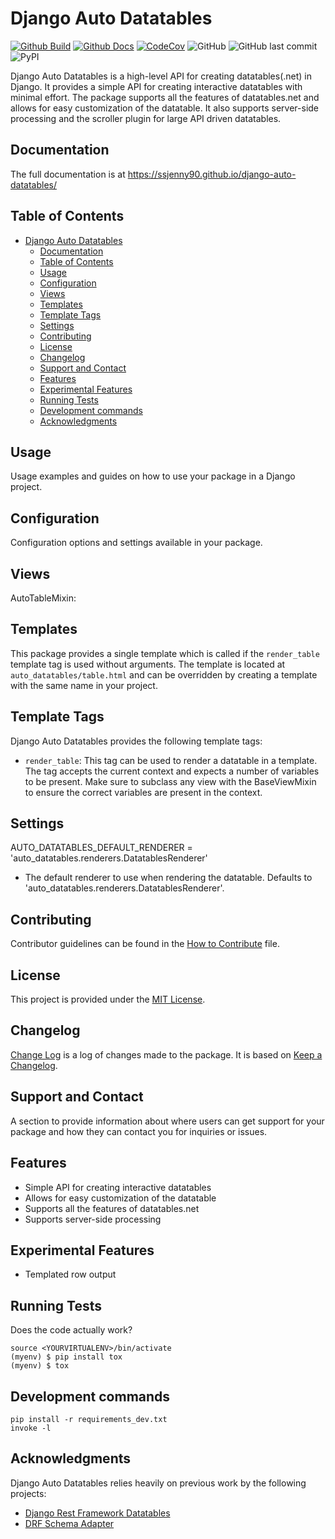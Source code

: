 # Django Auto Datatables 

[![Github Build](https://github.com/SSJenny90/django-auto-datatables/actions/workflows/build.yml/badge.svg)](https://github.com/SSJenny90/django-auto-datatables/actions/workflows/build.yml)
[![Github Docs](https://github.com/SSJenny90/django-auto-datatables/actions/workflows/docs.yml/badge.svg)](https://github.com/SSJenny90/django-auto-datatables/actions/workflows/docs.yml)
[![CodeCov](https://codecov.io/gh/SSJenny90/django-auto-datatables/branch/main/graph/badge.svg?token=0Q18CLIKZE)](https://codecov.io/gh/SSJenny90/django-auto-datatables)
![GitHub](https://img.shields.io/github/license/SSJenny90/django-auto-datatables)
![GitHub last commit](https://img.shields.io/github/last-commit/SSJenny90/django-auto-datatables)
![PyPI](https://img.shields.io/pypi/v/django-auto-datatables)
<!-- [![RTD](https://readthedocs.org/projects/django-auto-datatables/badge/?version=latest)](https://django-auto-datatables.readthedocs.io/en/latest/readme.html) -->
<!-- [![Documentation](https://github.com/SSJenny90/django-auto-datatables/actions/workflows/build-docs.yml/badge.svg)](https://github.com/SSJenny90/django-auto-datatables/actions/workflows/build-docs.yml) -->
<!-- [![PR](https://img.shields.io/github/issues-pr/SSJenny90/django-auto-datatables)](https://github.com/SSJenny90/django-auto-datatables/pulls)
[![Issues](https://img.shields.io/github/issues-raw/SSJenny90/django-auto-datatables)](https://github.com/SSJenny90/django-auto-datatables/pulls) -->
<!-- ![PyPI - Downloads](https://img.shields.io/pypi/dm/django-auto-datatables) -->
<!-- ![PyPI - Status](https://img.shields.io/pypi/status/django-auto-datatables) -->

Django Auto Datatables is a high-level API for creating datatables(.net) in Django. It provides a simple API for creating interactive datatables with minimal effort. The package supports all the features of datatables.net and allows for easy customization of the datatable. It also supports server-side processing and the scroller plugin for large API driven datatables.

## Documentation

The full documentation is at https://ssjenny90.github.io/django-auto-datatables/

## Table of Contents

- [Django Auto Datatables](#django-auto-datatables)
  - [Documentation](#documentation)
  - [Table of Contents](#table-of-contents)
  - [Usage](#usage)
  - [Configuration](#configuration)
  - [Views](#views)
  - [Templates](#templates)
  - [Template Tags](#template-tags)
  - [Settings](#settings)
  - [Contributing](#contributing)
  - [License](#license)
  - [Changelog](#changelog)
  - [Support and Contact](#support-and-contact)
  - [Features](#features)
  - [Experimental Features](#experimental-features)
  - [Running Tests](#running-tests)
  - [Development commands](#development-commands)
  - [Acknowledgments](#acknowledgments)





## Usage

Usage examples and guides on how to use your package in a Django project.

## Configuration

Configuration options and settings available in your package.


## Views

AutoTableMixin:




## Templates

This package provides a single template which is called if the `render_table` template tag is used without arguments. The template is located at `auto_datatables/table.html` and can be overridden by creating a template with the same name in your project.

## Template Tags

Django Auto Datatables provides the following template tags:

- `render_table`: This tag can be used to render a datatable in a template. The tag accepts the current context and expects a number of variables to be present. Make sure to subclass any view with the BaseViewMixin to ensure the correct variables are present in the context.

## Settings

AUTO_DATATABLES_DEFAULT_RENDERER = 'auto_datatables.renderers.DatatablesRenderer'

- The default renderer to use when rendering the datatable. Defaults to 'auto_datatables.renderers.DatatablesRenderer'.


## Contributing

Contributor guidelines can be found in the [How to Contribute](CONTRIBUTING.md) file.

## License

This project is provided under the [MIT License](LICENSE).

## Changelog

[Change Log](CHANGELOG.md) is a log of changes made to the package. It is based on [Keep a Changelog](https://keepachangelog.com/en/1.0.0/).


## Support and Contact

A section to provide information about where users can get support for your package and how they can contact you for inquiries or issues.




## Features

- Simple API for creating interactive datatables
- Allows for easy customization of the datatable
- Supports all the features of datatables.net
- Supports server-side processing

## Experimental Features

- Templated row output

## Running Tests

Does the code actually work?

    source <YOURVIRTUALENV>/bin/activate
    (myenv) $ pip install tox
    (myenv) $ tox


## Development commands

    pip install -r requirements_dev.txt
    invoke -l

## Acknowledgments

Django Auto Datatables relies heavily on previous work by the following projects:

- [Django Rest Framework Datatables](https://github.com/izimobil/django-rest-framework-datatables)
- [DRF Schema Adapter](https://github.com/drf-forms/drf-schema-adapter)



